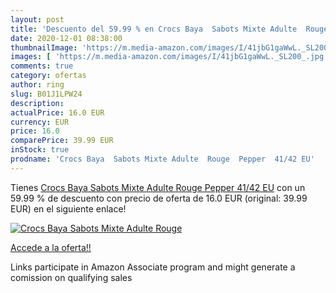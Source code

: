 ```yaml
---
layout: post
title: 'Descuento del 59.99 % en Crocs Baya  Sabots Mixte Adulte  Rouge  '
date: 2020-12-01 08:38:00
thumbnailImage: 'https://m.media-amazon.com/images/I/41jbG1gaWwL._SL200_.jpg'
images: [ 'https://m.media-amazon.com/images/I/41jbG1gaWwL._SL200_.jpg' ]
comments: true
category: ofertas
author: ring
slug: B01J1LPW24
description:
actualPrice: 16.0 EUR
currency: EUR
price: 16.0
comparePrice: 39.99 EUR
inStock: true
prodname: 'Crocs Baya  Sabots Mixte Adulte  Rouge  Pepper  41/42 EU'
---
```


Tienes [Crocs Baya  Sabots Mixte Adulte  Rouge  Pepper  41/42 EU](https://www.amazon.fr/dp/B01J1LPW24/?tag=tolees0d-21) con un 59.99 % de descuento con precio de oferta de 16.0 EUR (original: 39.99 EUR) en el siguiente enlace!

[![Crocs Baya  Sabots Mixte Adulte  Rouge  ](https://m.media-amazon.com/images/I/41jbG1gaWwL._SL200_.jpg)](https://www.amazon.fr/dp/B01J1LPW24/?tag=tolees0d-21)

[Accede a la oferta!!](https://www.amazon.fr/dp/B01J1LPW24/?tag=tolees0d-21)

Links participate in Amazon Associate program and might generate a comission on qualifying sales


